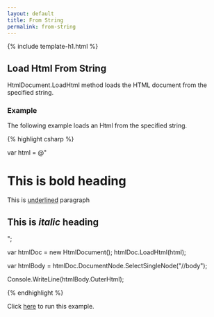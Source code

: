 ```yaml
---
layout: default
title: From String
permalink: from-string
---
```


{% include template-h1.html %}

## Load Html From String

HtmlDocument.LoadHtml method loads the HTML document from the specified string.

### Example

The following example loads an Html from the specified string.

{% highlight csharp %}

var html = @"<!DOCTYPE html>
<html>
<body>
	<h1>This is <b>bold</b> heading</h1>
	<p>This is <u>underlined</u> paragraph</p>
	<h2>This is <i>italic</i> heading</h2>
</body>
</html> ";

var htmlDoc = new HtmlDocument();
htmlDoc.LoadHtml(html);

var htmlBody = htmlDoc.DocumentNode.SelectSingleNode("//body");

Console.WriteLine(htmlBody.OuterHtml);	

{% endhighlight %}

Click [here](https://dotnetfiddle.net/fKeTAp) to run this example.
